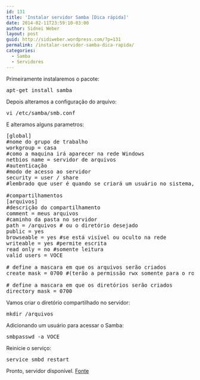 ```yaml
---
id: 131
title: 'Instalar servidor Samba [Dica rápida]'
date: 2014-02-11T23:59:10-03:00
author: Sidnei Weber
layout: post
guid: http://sidiweber.wordpress.com/?p=131
permalink: /instalar-servidor-samba-dica-rapida/
categories:
  - Samba
  - Servidores
---
```

Primeiramente instalaremos o pacote:

<pre>apt-get install samba</pre>

Depois alteramos a configuração do arquivo:

<pre>vi /etc/samba/smb.conf</pre>

E alteramos alguns parametros:

<pre>[global]
#nome do grupo de trabalho
workgroup = casa
#como a maquina irá aparecer na rede Windows
netbios name = servidor de arquivos
#autenticação
#modo de acesso ao servidor
security = user / share
#lembrado que user é quando se criará um usuário no sistema, e share sem usuário

#compartilhamentos
[arquivos]
#descrição do compartilhamento
comment = meus arquivos
#caminho da pasta no servidor
path = /arquivos # ou o diretório desejado
public = yes
browseable = yes #se está visível ou oculto na rede
writeable = yes #permite escrita
read only = no #somente leitura
valid users = VOCE

# define a mascara em que os arquivos serão criados
create mask = 0700 #(terão a permissão rwx somente para o root)

# define a mascara em que os diretórios serão criados
directory mask = 0700</pre>

Vamos criar o diretório compartilhado no servidor:

<pre>mkdir /arquivos</pre>

Adicionando um usuário para acessar o Samba:

<pre>smbpasswd -a VOCE</pre>

Reinicie o serviço:

<pre>service smbd restart</pre>

Pronto, servidor disponível. <a href="http://cristianojosef.blogspot.com.br/2013/02/configurando-um-servidor-samba-no.html" target="_blank">Fonte</a>